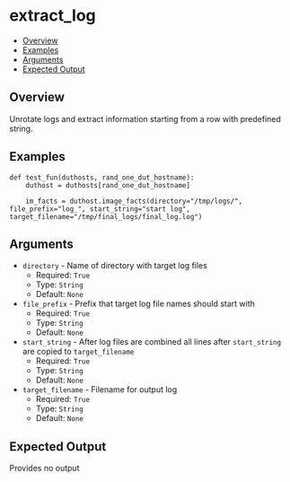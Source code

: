 # extract_log

- [Overview](#overview)
- [Examples](#examples)
- [Arguments](#arguments)
- [Expected Output](#expected-output)

## Overview
Unrotate logs and extract information starting from a row with predefined string.

## Examples
```
def test_fun(duthosts, rand_one_dut_hostname):
    duthost = duthosts[rand_one_dut_hostname]

    im_facts = duthost.image_facts(directory="/tmp/logs/", file_prefix="log_", start_string="start log", target_filename="/tmp/final_logs/final_log.log")
```

## Arguments
- `directory` - Name of directory with target log files
    - Required: `True`
    - Type: `String`
    - Default: `None`
- `file_prefix` - Prefix that target log file names should start with
    - Required: `True`
    - Type: `String`
    - Default: `None`
- `start_string` - After log files are combined all lines after `start_string` are copied to `target_filename`
    - Required: `True`
    - Type: `String`
    - Default: `None`
- `target_filename` - Filename for output log
    - Required: `True`
    - Type: `String`
    - Default: `None`

## Expected Output
Provides no output
